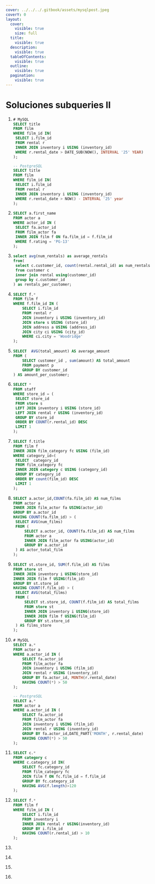 ```yaml
---
cover: ../../../.gitbook/assets/mysqlpost.jpeg
coverY: 0
layout:
  cover:
    visible: true
    size: full
  title:
    visible: true
  description:
    visible: true
  tableOfContents:
    visible: true
  outline:
    visible: true
  pagination:
    visible: true
---
```


# Soluciones subqueries II

1. ```sql
   # MySQL
   SELECT title
   FROM film
   WHERE film_id IN(
   	SELECT i.film_id
   	FROM rental r
   	INNER JOIN inventory i USING (inventory_id)
   	WHERE r.rental_date > DATE_SUB(NOW(), INTERVAL '25' YEAR)
   );

   -- PostgreSQL
   SELECT title
   FROM film
   WHERE film_id IN(
   	SELECT i.film_id
   	FROM rental r
   	INNER JOIN inventory i USING (inventory_id)
   	WHERE r.rental_date > NOW() - INTERVAL '25' year
   );
   ```
2. ```sql
   SELECT a.first_name
   FROM actor a 
   WHERE actor_id IN (
   	SELECT fa.actor_id  
   	FROM film_actor fa  
   	INNER JOIN film f ON fa.film_id = f.film_id 
   	WHERE f.rating = 'PG-13'
   ); 
   ```
3. ```sql
   select avg(num_rentals) as average_rentals 
   from( 
   	select c.customer_id, count(rental.rental_id) as num_rentals
   	from customer c
   	inner join rental using(customer_id)
   	group by c.customer_id 
   ) as rentals_per_customer; 
   ```
4. ```sql
   SELECT f.*
   FROM film f
   WHERE f.film_id IN (
       SELECT i.film_id
       FROM rental r
       JOIN inventory i USING (inventory_id)
       JOIN store s USING (store_id)
       JOIN address a USING (address_id)
       JOIN city ci USING (city_id)
       WHERE ci.city = 'Woodridge'
   );
   ```
5. ```sql
   SELECT  AVG(total_amount) AS average_amount
   FROM (
       SELECT customer_id , sum(amount) AS total_amount
       FROM payment p
       GROUP BY customer_id
   ) AS amount_per_customer; 
   ```
6. ```sql
   SELECT *
   FROM staff
   WHERE store_id = (
   	SELECT store_id
   	FROM store s
   	LEFT JOIN inventory i USING (store_id)
   	LEFT JOIN rental r USING (inventory_id)
   	GROUP BY store_id
   	ORDER BY COUNT(r.rental_id) DESC
   	LIMIT 1
   );
   ```
7. ```sql
   SELECT f.title
   FROM film f 
   INNER JOIN film_category fc USING (film_id)
   WHERE category_id=(
   	SELECT  category_id
   	FROM film_category fc 
   	INNER JOIN category c USING (category_id)
   	GROUP BY category_id
   	ORDER BY count(film_id) DESC  
   	LIMIT 1
   ); 
   ```
8. ```sql
   SELECT a.actor_id,COUNT(fa.film_id) AS num_films
   FROM actor a
   INNER JOIN film_actor fa USING(actor_id)
   GROUP BY a.actor_id
   HAVING COUNT(fa.film_id) > (
   	SELECT AVG(num_films)
   	FROM (
   		SELECT a.actor_id, COUNT(fa.film_id) AS num_films
   		FROM actor a
   		INNER JOIN film_actor fa USING(actor_id)
   		GROUP BY a.actor_id
   	) AS actor_total_film
   ); 
   ```
9. ```sql
   SELECT st.store_id, SUM(f.film_id) AS films
   FROM store st
   INNER JOIN inventory i USING(store_id)
   INNER JOIN film f USING(film_id)
   GROUP BY st.store_id
   HAVING COUNT(f.film_id) > (
   	SELECT AVG(total_films)
   	FROM (
   		SELECT st.store_id, COUNT(f.film_id) AS total_films
   		FROM store st
   		INNER JOIN inventory i USING(store_id)
   		INNER JOIN film f USING(film_id)
   		GROUP BY st.store_id
   	) AS films_store
   ); 
   ```
10. ```sql
    # MySQL
    SELECT a.*
    FROM actor a
    WHERE a.actor_id IN (
        SELECT fa.actor_id
        FROM film_actor fa
        JOIN inventory i USING (film_id)
        JOIN rental r USING (inventory_id)
        GROUP BY fa.actor_id, MONTH(r.rental_date)
        HAVING COUNT(*) > 50
    ); 

    -- PostgreSQL
    SELECT a.*
    FROM actor a
    WHERE a.actor_id IN (
        SELECT fa.actor_id
        FROM film_actor fa
        JOIN inventory i USING (film_id)
        JOIN rental r USING (inventory_id)
        GROUP BY fa.actor_id,DATE_PART('MONTH', r.rental_date)
        HAVING COUNT(*) > 50
    ); 
    ```
11. ```sql
    SELECT c.*
    FROM category c 
    WHERE c.category_id IN(
    	SELECT fc.category_id 
    	FROM film_category fc 
    	JOIN film f ON fc.film_id = f.film_id
    	GROUP BY fc.category_id
    	HAVING AVG(f.length)>120
    ); 
    ```
12. ```sql
    SELECT f.* 
    FROM film f 
    WHERE film_id IN (
    	SELECT i.film_id 
    	FROM inventory i
    	INNER JOIN rental r USING(inventory_id)
    	GROUP BY i.film_id
    	HAVING COUNT(r.rental_id) > 10
    ); 
    ```
13. ```sql
    ```
14. ```sql
    ```
15. ```sql
    ```
16. ```sql
    ```
